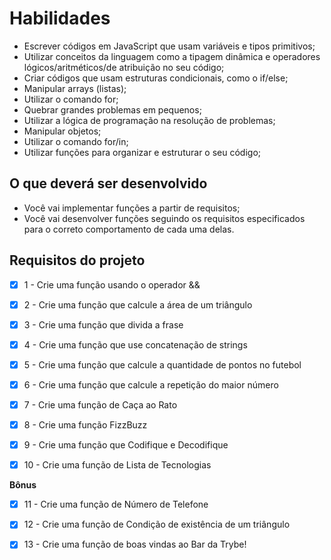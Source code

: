 # Habilidades

- Escrever códigos em JavaScript que usam variáveis e tipos primitivos;
- Utilizar conceitos da linguagem como a tipagem dinâmica e operadores lógicos/aritméticos/de atribuição no seu código;
- Criar códigos que usam estruturas condicionais, como o if/else;
- Manipular arrays (listas);
- Utilizar o comando for;
- Quebrar grandes problemas em pequenos;
- Utilizar a lógica de programação na resolução de problemas;
- Manipular objetos;
- Utilizar o comando for/in;
- Utilizar funções para organizar e estruturar o seu código;

## O que deverá ser desenvolvido

- Você vai implementar funções a partir de requisitos;
- Você vai desenvolver funções seguindo os requisitos especificados para o correto comportamento de cada uma delas.

## Requisitos do projeto

- [x] 1 - Crie uma função usando o operador &&

- [x] 2 - Crie uma função que calcule a área de um triângulo

- [x] 3 - Crie uma função que divida a frase

- [x] 4 - Crie uma função que use concatenação de strings

- [x] 5 - Crie uma função que calcule a quantidade de pontos no futebol

- [x] 6 - Crie uma função que calcule a repetição do maior número

- [x] 7 - Crie uma função de Caça ao Rato

- [x] 8 - Crie uma função FizzBuzz

- [x] 9 - Crie uma função que Codifique e Decodifique

- [x] 10 - Crie uma função de Lista de Tecnologias

**Bônus**

- [x] 11 - Crie uma função de Número de Telefone

- [x] 12 - Crie uma função de Condição de existência de um triângulo

- [x] 13 - Crie uma função de boas vindas ao Bar da Trybe!